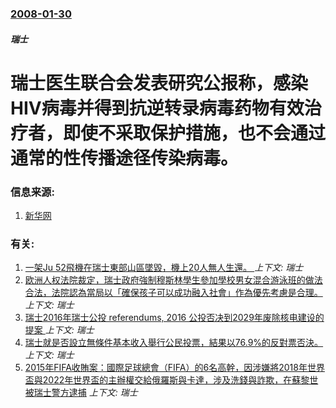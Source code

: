 ### [2008-01-30](/news/2008/01/30/index.md)

##### 瑞士
# 瑞士医生联合会发表研究公报称，感染HIV病毒并得到抗逆转录病毒药物有效治疗者，即使不采取保护措施，也不会通过通常的性传播途径传染病毒。




### 信息来源:

1. [新华网](http://news.xinhuanet.com/newscenter/2008-01/31/content_7533859.htm)

### 有关:

1. [一架Ju 52飛機在瑞士東部山區墜毀，機上20人無人生還。 ](/news/2018/08/4/一架Ju-52飛機在瑞士東部山區墜毀-機上20人無人生還.md) _上下文: 瑞士_
2. [欧洲人权法院裁定，瑞士政府強制穆斯林學生參加學校男女混合游泳班的做法合法，法院認為當局以「確保孩子可以成功融入社會」作為優先考慮是合理。 ](/news/2017/01/10/欧洲人权法院裁定-瑞士政府強制穆斯林學生參加學校男女混合游泳班的做法合法-法院認為當局以-確保孩子可以成功融入社會-作為.md) _上下文: 瑞士_
3. [瑞士2016年瑞士公投 referendums, 2016 公投否决到2029年废除核电建设的提案 ](/news/2016/11/27/瑞士2016年瑞士公投-referendums-2016-公投否决到2029年废除核电建设的提案.md) _上下文: 瑞士_
4. [瑞士就是否設立無條件基本收入舉行公民投票，結果以76.9%的反對票否決。 ](/news/2016/06/5/瑞士就是否設立無條件基本收入舉行公民投票-結果以769-的反對票否決.md) _上下文: 瑞士_
5. [2015年FIFA收賄案：國際足球總會（FIFA）的6名高幹，因涉嫌將2018年世界盃與2022年世界盃的主辦權交給俄羅斯與卡達，涉及洗錢與詐欺，在蘇黎世被瑞士警方逮捕](/news/2015/05/27/2015年FIFA收賄案-國際足球總會-FIFA-的6名高幹-因涉嫌將2018年世界盃與2022年世界盃的主辦權交給俄羅.md) _上下文: 瑞士_
